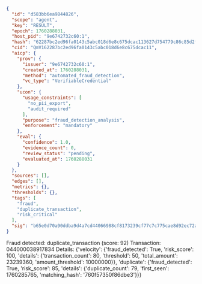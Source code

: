```json
{
  "id": "d583bb6ea9844826",
  "scope": "agent",
  "key": "RESULT",
  "epoch": 1760288031,
  "host_pid": "9e6742732c60:1",
  "hash": "62287bc2ed96fa0143c5abc018d6e8c675dcac113627d754779c86c85d2f9e54",
  "cid": "QmV162287bc2ed96fa0143c5abc018d6e8c675dcac11",
  "aicp": {
    "prov": {
      "issuer": "9e6742732c60:1",
      "created_at": 1760288031,
      "method": "automated_fraud_detection",
      "vc_type": "VerifiableCredential"
    },
    "ucon": {
      "usage_constraints": [
        "no_pii_export",
        "audit_required"
      ],
      "purpose": "fraud_detection_analysis",
      "enforcement": "mandatory"
    },
    "eval": {
      "confidence": 1.0,
      "evidence_count": 0,
      "review_status": "pending",
      "evaluated_at": 1760288031
    }
  },
  "sources": [],
  "edges": [],
  "metrics": {},
  "thresholds": {},
  "tags": [
    "fraud",
    "duplicate_transaction",
    "risk_critical"
  ],
  "sig": "b65e0d70a90ddba9d4a7cd44066988cf8173239cf77c7c775cae8d92ec72ac3a"
}
```

Fraud detected: duplicate_transaction (score: 92)
Transaction: 044000038917834
Details: {'velocity': {'fraud_detected': True, 'risk_score': 100, 'details': {'transaction_count': 80, 'threshold': 50, 'total_amount': 23239360, 'amount_threshold': 10000000}}, 'duplicate': {'fraud_detected': True, 'risk_score': 85, 'details': {'duplicate_count': 79, 'first_seen': 1760285765, 'matching_hash': '760f57350f86dbe3'}}}